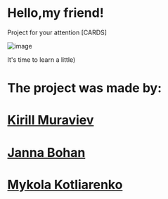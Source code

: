 # Hello,my friend!
Project for your attention [CARDS]

![image](https://user-images.githubusercontent.com/101484568/206838795-3407ea47-a2cb-4ccb-afa6-74b99f4c098b.png)


It's time to learn a little)

# The project was made by:

# <a href="https://github.com/Kirill2690">Kirill Muraviev</a>
# <a href="https://github.com/zhanetfio">Janna Bohan</a>
# <a href="https://github.com/MKotliarenko">Mykola Kotliarenko</a>
